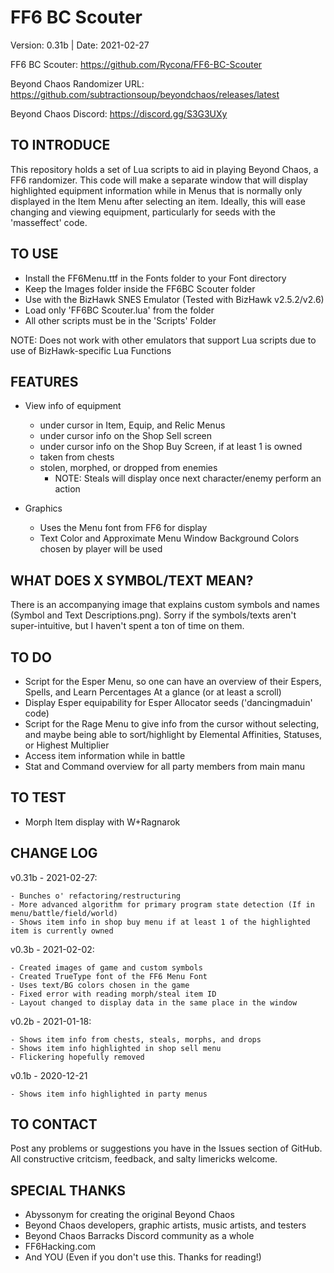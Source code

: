 # FF6 BC Scouter

Version:    0.31b  |  Date:       2021-02-27

FF6 BC Scouter: https://github.com/Rycona/FF6-BC-Scouter

Beyond Chaos Randomizer URL:    https://github.com/subtractionsoup/beyondchaos/releases/latest

Beyond Chaos Discord:           https://discord.gg/S3G3UXy

TO INTRODUCE
-------------
This repository holds a set of Lua scripts to aid in playing Beyond Chaos, a FF6 randomizer. This code will make a separate
window that will display highlighted equipment information while in Menus that is normally only displayed in the Item Menu 
after selecting an item. Ideally, this will ease changing and viewing equipment, particularly for seeds with the
'masseffect' code.

TO USE
-----------------------------------------
- Install the FF6Menu.ttf in the Fonts folder to your Font directory
- Keep the Images folder inside the FF6BC Scouter folder
- Use with the BizHawk SNES Emulator (Tested with BizHawk v2.5.2/v2.6)
- Load only 'FF6BC Scouter.lua' from the folder
- All other scripts must be in the 'Scripts' Folder

NOTE: Does not work with other emulators that support Lua scripts due to use of BizHawk-specific Lua Functions

FEATURES
-------------------------------------------
- View info of equipment
    - under cursor in Item, Equip, and Relic Menus
    - under cursor info on the Shop Sell screen
    - under cursor info on the Shop Buy Screen, if at least 1 is owned
    - taken from chests
    - stolen, morphed, or dropped from enemies
        - NOTE: Steals will display once next character/enemy perform an action
    
- Graphics
    - Uses the Menu font from FF6 for display
    - Text Color and Approximate Menu Window Background Colors chosen by player will be used

WHAT DOES X SYMBOL/TEXT MEAN?
-------------------------------------------
There is an accompanying image that explains custom symbols and names (Symbol and Text Descriptions.png). Sorry if the
symbols/texts aren't super-intuitive, but I haven't spent a ton of time on them.

TO DO
-------------------------------------------
- Script for the Esper Menu, so one can have an overview of their Espers, Spells, and Learn Percentages At a glance (or at
    least a scroll)
- Display Esper equipability for Esper Allocator seeds ('dancingmaduin' code)
- Script for the Rage Menu to give info from the cursor without selecting, and maybe being able to sort/highlight by Elemental
    Affinities, Statuses, or Highest Multiplier
- Access item information while in battle
- Stat and Command overview for all party members from main manu

TO TEST
------------------------------------------
- Morph Item display with W+Ragnarok

CHANGE LOG
------------------------------------------
v0.31b - 2021-02-27:

    - Bunches o' refactoring/restructuring
    - More advanced algorithm for primary program state detection (If in menu/battle/field/world)
    - Shows item info in shop buy menu if at least 1 of the highlighted item is currently owned

v0.3b - 2021-02-02:
    
    - Created images of game and custom symbols
    - Created TrueType font of the FF6 Menu Font
    - Uses text/BG colors chosen in the game
    - Fixed error with reading morph/steal item ID
    - Layout changed to display data in the same place in the window

v0.2b - 2021-01-18:

    - Shows item info from chests, steals, morphs, and drops
    - Shows item info highlighted in shop sell menu
    - Flickering hopefully removed
    
v0.1b - 2020-12-21

    - Shows item info highlighted in party menus
    
TO CONTACT
------------------------------------------
Post any problems or suggestions you have in the Issues section of GitHub. All constructive critcism, feedback, and salty limericks welcome.

SPECIAL THANKS
------------------------------------------
- Abyssonym for creating the original Beyond Chaos
- Beyond Chaos developers, graphic artists, music artists, and testers
- Beyond Chaos Barracks Discord community as a whole
- FF6Hacking.com
- And YOU (Even if you don't use this. Thanks for reading!)
